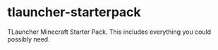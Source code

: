 # tlauncher-starterpack
TLauncher Minecraft Starter Pack. This includes everything you could possibly need.
